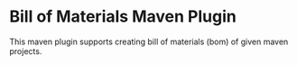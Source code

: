 # Bill of Materials Maven Plugin

This maven plugin supports creating bill of materials (bom) of given maven projects. 
